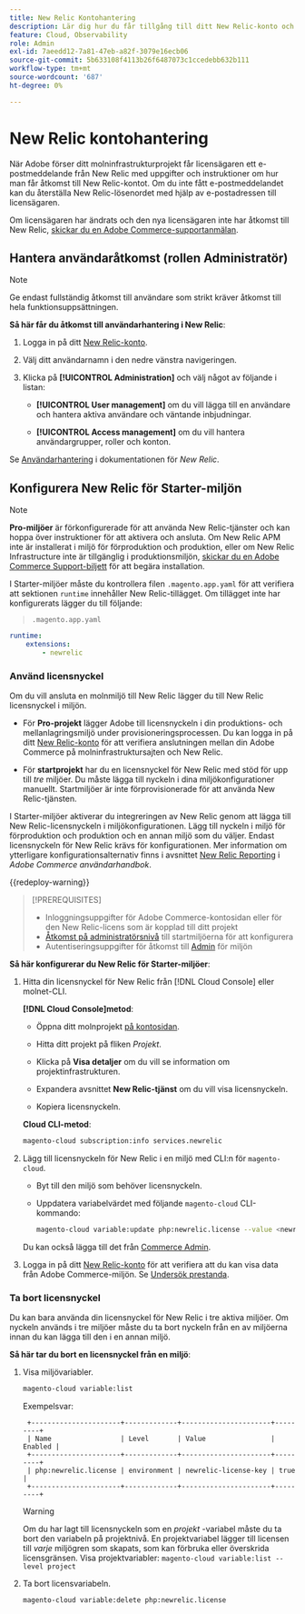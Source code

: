 ```yaml
---
title: New Relic Kontohantering
description: Lär dig hur du får tillgång till ditt New Relic-konto och hanterar åtkomst, integrering och verktygshantering för ditt Adobe Commerce i molninfrastrukturprojekt.
feature: Cloud, Observability
role: Admin
exl-id: 7aeedd12-7a81-47eb-a82f-3079e16ecb06
source-git-commit: 5b633108f4113b26f6487073c1ccedebb632b111
workflow-type: tm+mt
source-wordcount: '687'
ht-degree: 0%

---
```


# New Relic kontohantering

När Adobe förser ditt molninfrastrukturprojekt får licensägaren ett e-postmeddelande från New Relic med uppgifter och instruktioner om hur man får åtkomst till New Relic-kontot. Om du inte fått e-postmeddelandet kan du återställa New Relic-lösenordet med hjälp av e-postadressen till licensägaren.

Om licensägaren har ändrats och den nya licensägaren inte har åtkomst till New Relic, [skickar du en Adobe Commerce-supportanmälan](https://experienceleague.adobe.com/docs/commerce-knowledge-base/kb/help-center-guide/magento-help-center-user-guide.html?lang=sv-SE#submit-ticket).

## Hantera användaråtkomst (rollen Administratör)

>[!NOTE]
>
>Ge endast fullständig åtkomst till användare som strikt kräver åtkomst till hela funktionsuppsättningen.

**Så här får du åtkomst till användarhantering i New Relic**:

1. Logga in på ditt [New Relic-konto](https://login.newrelic.com/login).

1. Välj ditt användarnamn i den nedre vänstra navigeringen.

1. Klicka på **[!UICONTROL Administration]** och välj något av följande i listan:

   - **[!UICONTROL User management]** om du vill lägga till en användare och hantera aktiva användare och väntande inbjudningar.

   - **[!UICONTROL Access management]** om du vill hantera användargrupper, roller och konton.

Se [Användarhantering](https://docs.newrelic.com/docs/accounts/accounts-billing/new-relic-one-user-management/user-management-ui-and-tasks/) i dokumentationen för _New Relic_.

## Konfigurera New Relic för Starter-miljön

>[!NOTE]
>
>**Pro-miljöer** är förkonfigurerade för att använda New Relic-tjänster och kan hoppa över instruktioner för att aktivera och ansluta. Om New Relic APM inte är installerat i miljö för förproduktion och produktion, eller om New Relic Infrastructure inte är tillgänglig i produktionsmiljön, [skickar du en Adobe Commerce Support-biljett](https://experienceleague.adobe.com/docs/commerce-knowledge-base/kb/help-center-guide/magento-help-center-user-guide.html?lang=sv-SE#submit-ticket) för att begära installation.

I Starter-miljöer måste du kontrollera filen `.magento.app.yaml` för att verifiera att sektionen `runtime` innehåller New Relic-tillägget. Om tillägget inte har konfigurerats lägger du till följande:

> `.magento.app.yaml`

```yaml
runtime:
    extensions:
        - newrelic
```

### Använd licensnyckel

Om du vill ansluta en molnmiljö till New Relic lägger du till New Relic licensnyckel i miljön.

- För **Pro-projekt** lägger Adobe till licensnyckeln i din produktions- och mellanlagringsmiljö under provisioneringsprocessen. Du kan logga in på ditt [New Relic-konto](https://login.newrelic.com/login) för att verifiera anslutningen mellan din Adobe Commerce på molninfrastruktursajten och New Relic.

- För **startprojekt** har du en licensnyckel för New Relic med stöd för upp till _tre_ miljöer. Du måste lägga till nyckeln i dina miljökonfigurationer manuellt. Startmiljöer är inte förprovisionerade för att använda New Relic-tjänsten.

I Starter-miljöer aktiverar du integreringen av New Relic genom att lägga till New Relic-licensnyckeln i miljökonfigurationen. Lägg till nyckeln i miljö för förproduktion och produktion och en annan miljö som du väljer. Endast licensnyckeln för New Relic krävs för konfigurationen. Mer information om ytterligare konfigurationsalternativ finns i avsnittet [New Relic Reporting](https://experienceleague.adobe.com/docs/commerce-admin/config/general/new-relic-reporting.html?lang=sv-SE) i _Adobe Commerce användarhandbok_.

{{redeploy-warning}}

>[!PREREQUISITES]
>
>- Inloggningsuppgifter för Adobe Commerce-kontosidan eller för den New Relic-licens som är kopplad till ditt projekt
>- [Åtkomst på administratörsnivå](../project/user-access.md) till startmiljöerna för att konfigurera
>- Autentiseringsuppgifter för åtkomst till [Admin](https://experienceleague.adobe.com/docs/commerce-admin/systems/user-accounts/permissions.html?lang=sv-SE) för miljön

**Så här konfigurerar du New Relic för Starter-miljöer**:

1. Hitta din licensnyckel för New Relic från [!DNL Cloud Console] eller molnet-CLI.

   **[!DNL Cloud Console]metod**:

   - Öppna ditt molnprojekt [på kontosidan](https://accounts.magento.cloud/user).

   - Hitta ditt projekt på fliken _Projekt_.

   - Klicka på **Visa detaljer** om du vill se information om projektinfrastrukturen.

   - Expandera avsnittet **New Relic-tjänst** om du vill visa licensnyckeln.

   - Kopiera licensnyckeln.

   **Cloud CLI-metod**:

   ```bash
   magento-cloud subscription:info services.newrelic
   ```

1. Lägg till licensnyckeln för New Relic i en miljö med CLI:n för `magento-cloud`.

   - Byt till den miljö som behöver licensnyckeln.
   - Uppdatera variabelvärdet med följande `magento-cloud` CLI-kommando:

     ```bash
     magento-cloud variable:update php:newrelic.license --value <newrelic-license-key>
     ```

   Du kan också lägga till det från [Commerce Admin](https://experienceleague.adobe.com/docs/commerce-admin/start/reporting/new-relic-reporting.html?lang=sv-SE#step-3%3A-configure-your-store).

1. Logga in på ditt [New Relic-konto](https://login.newrelic.com/login) för att verifiera att du kan visa data från Adobe Commerce-miljön. Se [Undersök prestanda](investigate-performance.md).

### Ta bort licensnyckel

Du kan bara använda din licensnyckel för New Relic i tre aktiva miljöer. Om nyckeln används i tre miljöer måste du ta bort nyckeln från en av miljöerna innan du kan lägga till den i en annan miljö.

**Så här tar du bort en licensnyckel från en miljö**:

1. Visa miljövariabler.

   ```bash
   magento-cloud variable:list
   ```

   Exempelsvar:

   ```
    +----------------------+-------------+----------------------+---------+
    | Name                 | Level       | Value                | Enabled |
    +----------------------+-------------+----------------------+---------+
    | php:newrelic.license | environment | newrelic-license-key | true    |
    +----------------------+-------------+----------------------+---------+
   ```

   >[!WARNING]
   >
   >Om du har lagt till licensnyckeln som en _projekt_ -variabel måste du ta bort den variabeln på projektnivå. En projektvariabel lägger till licensen till _varje_ miljögren som skapats, som kan förbruka eller överskrida licensgränsen. Visa projektvariabler: `magento-cloud variable:list --level project`

1. Ta bort licensvariabeln.

   ```bash
   magento-cloud variable:delete php:newrelic.license
   ```
